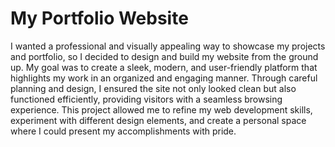 # My Portfolio Website
I wanted a professional and visually appealing way to showcase my projects and portfolio, so I decided to design and build my website from the ground up. My goal was to create a sleek, modern, and user-friendly platform that highlights my work in an organized and engaging manner. Through careful planning and design, I ensured the site not only looked clean but also functioned efficiently, providing visitors with a seamless browsing experience. This project allowed me to refine my web development skills, experiment with different design elements, and create a personal space where I could present my accomplishments with pride.
